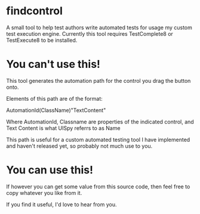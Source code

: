 findcontrol
===========

A small tool to help test authors write automated tests for usage my custom test execution engine. Currently this tool requires TestComplete8 or TestExecute8 to be installed.

You can't use this!
===================

This tool generates the automation path for the control you drag the button onto.

Elements of this path are of the format: 

AutomationId(ClassName)"TextContent"

Where AutomationId, Classname are properties of the indicated control, and Text Content is what UISpy referrs to as Name

This path is useful for a custom automated testing tool I have implemented and haven't released yet, so probably not much use to you.

You can use this!
=================

If however you can get some value from this source code, then feel free to copy whatever you like from it.

If you find it useful, I'd love to hear from you. 